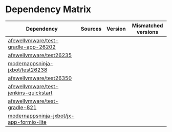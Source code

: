 # Dependency Matrix

Dependency | Sources | Version | Mismatched versions
---------- | ------- | ------- | -------------------
[afewellvmware/test-gradle-app-26202](https://github.com/afewellvmware/test-gradle-app-26202.git) |  | []() | 
[afewellvmware/test26235](https://github.com/afewellvmware/test26235.git) |  | []() | 
[modernappsninja-jxbot/test26238](https://github.com/modernappsninja-jxbot/test26238.git) |  | []() | 
[afewellvmware/test26350](https://github.com/afewellvmware/test26350.git) |  | []() | 
[afewellvmware/test-jenkins-quickstart](https://github.com/afewellvmware/test-jenkins-quickstart.git) |  | []() | 
[afewellvmware/test-gradle-821](https://github.com/afewellvmware/test-gradle-821.git) |  | []() | 
[modernappsninja-jxbot/jx-app-formio-lite](https://github.com/modernappsninja-jxbot/jx-app-formio-lite.git) |  | []() | 
